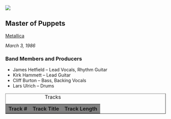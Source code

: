<html>
<img src="http://loudwire.com/files/2011/09/Master-of-Puppets4.jpg"/>
<h2> Master of Puppets</h2>
<a href="https://metallica.com/"target="blank">Metallica</a>

<i>March 3, 1986</i>

<h3>Band Members and Producers</h3>
<ul>
<li>James Hetfield – Lead Vocals, Rhythm Guitar</li>
<li>Kirk Hammett – Lead Guitar</li>
<li>Cliff Burton – Bass, Backing Vocals</li>
<li>Lars Ulrich – Drums</li>
</ul>
<table border="1" width="100%">
<caption>Tracks</caption>
<tr bgcolor="grey">
<th>Track #</th>
<th>Track Title</th>
<th>Track Length</th>
</tr>
